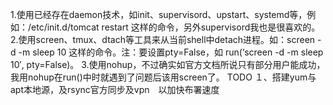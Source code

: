 1.使用已经存在daemon技术，如init、supervisord、upstart、systemd等，例如：/etc/init.d/tomcat restart 这样的命令，另外supervisord我也是很喜欢的。
2.使用screen、tmux、dtach等工具来从当前shell中detach进程。如：screen -d -m sleep 10 这样的命令。注：要设置pty=False，如 run(‘screen -d -m sleep 10′, pty=False)。
3.使用nohup，不过确实如官方文档所说只有部分用户能成功，我用nohup在run()中时就遇到了问题后该用screen了。
TODO
１、搭建yum与apt本地源，及rsync官方同步及vpn　以加快布署速度
